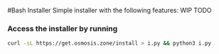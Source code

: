 #Bash Installer
Simple installer with the following features:
WIP TODO

### Access the installer by running

```bash
curl -sL https://get.osmosis.zone/install > i.py && python3 i.py
```
